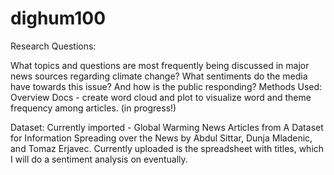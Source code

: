 # dighum100



Research Questions:

What topics and questions are most frequently being discussed in major news sources regarding climate change?
What sentiments do the media have towards this issue?
And how is the public responding?
Methods Used: Overview Docs - create word cloud and plot to visualize word and theme frequency among articles. (in progress!)

Dataset: Currently imported - Global Warming News Articles from A Dataset for Information Spreading over the News by Abdul Sittar, Dunja Mladenic, and Tomaz Erjavec. Currently uploaded is the spreadsheet with titles, which I will do a sentiment analysis on eventually.
